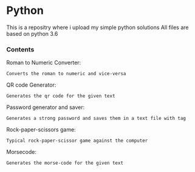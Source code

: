 # Python
This is a repositry where i upload my simple python solutions
All files are  based on python 3.6
### Contents
  Roman to Numeric Converter:
  
    Converts the roman to numeric and vice-versa
  QR code Generator:
  
    Generates the qr code for the given text
  Password generator and saver:
  
    Generates a strong password and saves them in a text file with tag
  Rock-paper-scissors game:
  
    Typical rock-paper-scissor game against the computer
  Morsecode:
  
    Generates the morse-code for the given text
       
